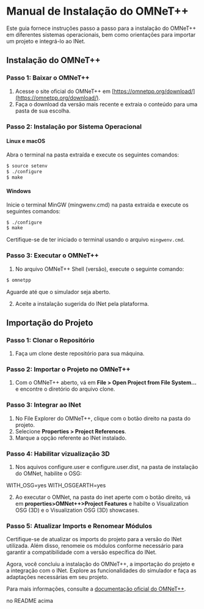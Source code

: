 # Manual de Instalação do OMNeT++

Este guia fornece instruções passo a passo para a instalação do OMNeT++ em diferentes sistemas operacionais, bem como orientações para importar um projeto e integrá-lo ao INet.

## Instalação do OMNeT++

### Passo 1: Baixar o OMNeT++

1. Acesse o site oficial do OMNeT++ em [https://omnetpp.org/download/](https://omnetpp.org/download/).
2. Faça o download da versão mais recente e extraia o conteúdo para uma pasta de sua escolha.

### Passo 2: Instalação por Sistema Operacional

#### Linux e macOS

Abra o terminal na pasta extraída e execute os seguintes comandos:

```bash
$ source setenv
$ ./configure
$ make
```

#### Windows

Inicie o terminal MinGW (mingwenv.cmd) na pasta extraída e execute os seguintes comandos:

```bash
$ ./configure
$ make
```

Certifique-se de ter iniciado o terminal usando o arquivo `mingwenv.cmd`.

### Passo 3: Executar o OMNeT++

1. No arquivo OMNeT++ Shell (versão), execute o seguinte comando:

```bash
$ omnetpp
```

Aguarde até que o simulador seja aberto.

2. Aceite a instalação sugerida do INet pela plataforma.

## Importação do Projeto

### Passo 1: Clonar o Repositório

1. Faça um clone deste repositório para sua máquina.

### Passo 2: Importar o Projeto no OMNeT++

1. Com o OMNeT++ aberto, vá em **File > Open Project from File System...** e encontre o diretório do arquivo clone.

### Passo 3: Integrar ao INet 

1. No File Explorer do OMNeT++, clique com o botão direito na pasta do projeto.
2. Selecione **Properties > Project References**.
3. Marque a opção referente ao INet instalado.

### Passo 4: Habilitar vizualização 3D 

1. Nos aquivos configure.user e configure.user.dist, na pasta de instalação do OMNet, habilite o OSG:

WITH_OSG=yes
WITH_OSGEARTH=yes

2. Ao executar o OMNet, na pasta do inet aperte com o botão direito, vá em **properties>OMNet++>Project Features** e habilte o Visualization OSG (3D) e o Visualization OSG (3D) showcases.


### Passo 5: Atualizar Imports e Renomear Módulos

Certifique-se de atualizar os imports do projeto para a versão do INet utilizada. Além disso, renomeie os módulos conforme necessário para garantir a compatibilidade com a versão específica do INet.

Agora, você concluiu a instalação do OMNeT++, a importação do projeto e a integração com o INet. Explore as funcionalidades do simulador e faça as adaptações necessárias em seu projeto.

Para mais informações, consulte a [documentação oficial do OMNeT++](https://omnetpp.org/documentation/).


no README acima 
